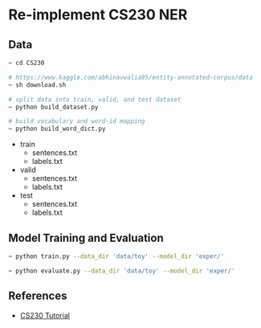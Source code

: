 
# Re-implement CS230 NER

## Data

```bash
~ cd CS230

# https://www.kaggle.com/abhinavwalia95/entity-annotated-corpus/data
~ sh download.sh

# split data into train, valid, and test dataset
~ python build_dataset.py

# build vocabulary and word-id mapping
~ python build_word_dict.py
```

- train
  - sentences.txt
  - labels.txt
- valid
  - sentences.txt
  - labels.txt
- test
  - sentences.txt
  - labels.txt



## Model Training and Evaluation

```bash
~ python train.py --data_dir 'data/toy' --model_dir 'exper/'

~ python evaluate.py --data_dir 'data/toy' --model_dir 'exper/'
```



## References

- [CS230 Tutorial](https://cs230.stanford.edu/blog/namedentity/)
